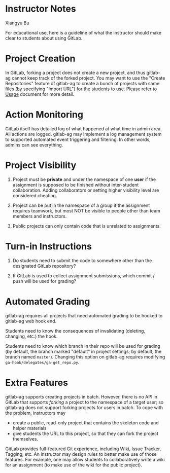 Instructor Notes
================

Xiangyu Bu

For educational use, here is a guideline of what the instructor should 
make clear to students about using GitLab.

Project Creation
================

In GitLab, forking a project does not create a new project, and thus gitlab-ag
cannot keep track of the forked project. You may want to use the "Create Repositories"
feature of gitlab-ag to create a bunch of projects with same files (by specifying 
"Import URL") for the students to use. Please refer to [Usage](usage.md) document for 
more detail.

Action Monitoring
=================

GitLab itself has detailed log of what happened at what time in admin area. All 
actions are logged. gitlab-ag may implement a log management system to supported 
automated event triggering and filtering. In other words, admins can see everything.

Project Visibility
==================

1. Project must be **private** and under the namespace of one **user** if the 
assignment is supposed to be finished without inter-student collaboration. Adding 
collaborators or setting higher visibility level are considered cheating.

2. Project can be put in the namespace of a group if the assignment requires teamwork, but 
most NOT be visible to people other than team members and instructors.

3. Public projects can only contain code that is unrelated to assignments.

Turn-in Instructions
====================

1. Do students need to submit the code to somewhere other than the designated GitLab
repository?

2. If GitLab is used to collect assignment submissions, which commit / push will be used 
for grading?

Automated Grading
=================

gitlab-ag requires all projects that need automated grading to be hooked to gitlab-ag web hook
end. 

Students need to know the consequences of invalidating (deleting, changing, etc.) the hook.

Students need to know which branch in their repo will be used for grading (by default, the branch marked "default" in project settings; by default, the branch named `master`). Changing this option on gitlab-ag requires modifying `ga-hook/delegates/ga-get_repo.py`.

Extra Features
==============

gitlab-ag supports creating projects in batch. However, there is no API in GitLab that supports
_forking_ a project to the namespace of a target user; so gitlab-ag does not support forking projects for users in batch. To cope with the problem, instructors may 
 * create a public, read-only project that contains the skeleton code and helper materials
 * give students the URL to this project, so that they can fork the project themselves.

GitLab provides full-featured Git experience, including Wiki, Issue Tracker, Tagging, etc.
An instructor may design rules to better make use of those features. For example, one may 
allow students to collaboratively write a wiki for an assignment (to make use of the wiki 
for the public project).

